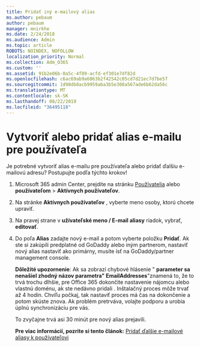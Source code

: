 ```yaml
---
title: Pridať iný e-mailový alias
ms.author: pebaum
author: pebaum
manager: mnirkhe
ms.date: 2/24/2018
ms.audience: Admin
ms.topic: article
ROBOTS: NOINDEX, NOFOLLOW
localization_priority: Normal
ms.collection: Adm_O365
ms.custom: ''
ms.assetid: 91b2e06b-0a5c-4f89-acfd-ef301e7df82d
ms.openlocfilehash: c6ac69ab9a6063b2f42542c05cd7d21ec7d7be57
ms.sourcegitcommit: 1d98db8acb9959aba3b5e308a567ade6b62da56c
ms.translationtype: MT
ms.contentlocale: sk-SK
ms.lasthandoff: 08/22/2019
ms.locfileid: "36495118"
---
```

# <a name="create-or-add-an-email-alias-for-a-user"></a>Vytvoriť alebo pridať alias e-mailu pre používateľa

Je potrebné vytvoriť alias e-mailu pre používateľa alebo pridať ďalšiu e-mailovú adresu? Postupujte podľa týchto krokov!
  
1. Microsoft 365 admin Center, prejdite na stránku [Používatelia](https://go.microsoft.com/fwlink/p/?linkid=834822) alebo **používateľom** \> **Aktívnych používateľov**.
    
2. Na stránke **Aktívnych používateľov** , vyberte meno osoby, ktorú chcete upraviť. 
    
3. Na pravej strane v **užívateľské meno / E-mail aliasy** riadok, vybrať, **editovať**.
    
4. Do poľa **Alias** zadajte nový e-mail a potom vyberte položku **Pridať**. Ak ste si zakúpili predplatné od GoDaddy alebo iným partnerom, nastaviť nový alias nastaviť ako primárny, musíte ísť na GoDaddy/partner management console. 
    
    **Dôležité upozornenie**: Ak sa zobrazí chybové hlásenie " **parameter sa nenašiel zhodný názov parametra" EmailAddresses**"znamená to, že to trvá trochu dlhšie, pre Office 365 dokončite nastavenie nájomcu alebo vlastnú doménu, ak ste nedávno pridali . Inštalačný proces môže trvať až 4 hodín. Chvíľu počkaj, tak nastaviť proces má čas na dokončenie a potom skúste znova. Ak problém pretrváva, volajte podporu a urobia úplnú synchronizáciu pre vás.
    
    To zvyčajne trvá asi 30 minút pre nový alias prejavili.
    
    **Pre viac informácií, pozrite si tento článok:** [Pridať ďalšie e-mailové aliasy k používateľovi](https://support.office.com/article/Add-additional-email-aliases-to-a-user-0b0bd900-68b1-4bf5-808b-5d240a7739f4.aspx)
    

